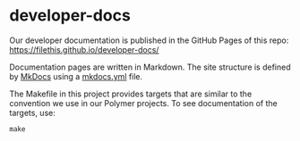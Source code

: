 # developer-docs

Our developer documentation is published in the GitHub Pages of this repo: https://filethis.github.io/developer-docs/

Documentation pages are written in Markdown. The site structure is defined by [MkDocs](http://www.mkdocs.org/) using a [mkdocs.yml](https://github.com/filethis/developer-docs/blob/master/mkdocs.yml) file.

The Makefile in this project provides targets that are similar to the convention we use in our Polymer projects. To see documentation of the targets, use:

    make

